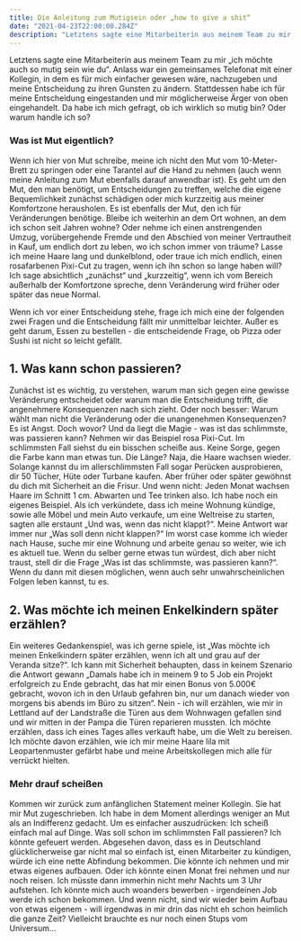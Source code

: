 ```yaml
---
title: Die Anleitung zum Mutigsein oder „how to give a shit“
date: "2021-04-23T22:00:00.284Z"
description: "Letztens sagte eine Mitarbeiterin aus meinem Team zu mir „ich möchte auch so mutig sein wie du“. Anlass war ein gemeinsames Telefonat mit einer Kollegin, in dem es für mich einfacher gewesen wäre, nachzugeben und meine Entscheidung..."
---
```


Letztens sagte eine Mitarbeiterin aus meinem Team zu mir „ich möchte auch so mutig sein wie du“. Anlass war ein gemeinsames Telefonat mit einer Kollegin, in dem es für mich einfacher gewesen wäre, nachzugeben und meine Entscheidung zu ihren Gunsten zu ändern. Stattdessen habe ich für meine Entscheidung eingestanden und mir möglicherweise Ärger von oben eingehandelt.
Da habe ich mich gefragt, ob ich wirklich so mutig bin? Oder warum handle ich so?

### Was ist Mut eigentlich?
Wenn ich hier von Mut schreibe, meine ich nicht den Mut vom 10-Meter-Brett zu springen oder eine Tarantel auf die Hand zu nehmen (auch wenn meine Anleitung zum Mut ebenfalls darauf anwendbar ist).
Es geht um den Mut, den man benötigt, um Entscheidungen zu treffen, welche die eigene Bequemlichkeit zunächst schädigen oder mich kurzzeitig aus meiner Komfortzone herausholen. Es ist ebenfalls der Mut, den ich für Veränderungen benötige. Bleibe ich weiterhin an dem Ort wohnen, an dem ich schon seit Jahren wohne? Oder nehme ich einen anstrengenden Umzug, vorübergehende Fremde und den Abschied von meiner Vertrautheit in Kauf, um endlich dort zu leben, wo ich schon immer von träume?
Lasse ich meine Haare lang und dunkelblond, oder traue ich mich endlich, einen rosafarbenen Pixi-Cut zu tragen, wenn ich ihn schon so lange haben will?
Ich sage absichtlich „zunächst“ und „kurzzeitig“, wenn ich vom Bereich außerhalb der Komfortzone spreche, denn Veränderung wird früher oder später das neue Normal.

Wenn ich vor einer Entscheidung stehe, frage ich mich eine der folgenden zwei Fragen und die Entscheidung fällt mir unmittelbar leichter. Außer es geht darum, Essen zu bestellen - die entscheidende Frage, ob Pizza oder Sushi ist nicht so leicht gefällt.

## 1. Was kann schon passieren?
Zunächst ist es wichtig, zu verstehen, warum man sich gegen eine gewisse Veränderung entscheidet oder warum man die Entscheidung trifft, die angenehmere Konsequenzen nach sich zieht. Oder noch besser: Warum wählt man nicht die Veränderung oder die unangenehmen Konsequenzen? Es ist Angst. Doch wovor? Und da liegt die Magie - was ist das schlimmste, was passieren kann?
Nehmen wir das Beispiel rosa Pixi-Cut. Im schlimmsten Fall siehst du ein bisschen scheiße aus. Keine Sorge, gegen die Farbe kann man etwas tun. Die Länge? Naja, die Haare wachsen wieder. Solange kannst du im allerschlimmsten Fall sogar Perücken ausprobieren, dir 50 Tücher, Hüte oder Turbane kaufen. Aber früher oder später gewöhnst du dich mit Sicherheit an die Frisur. Und wenn nicht: Jeden Monat wachsen Haare im Schnitt 1 cm. Abwarten und Tee trinken also.
Ich habe noch ein eigenes Beispiel. Als ich verkündete, dass ich meine Wohnung kündige, sowie alle Möbel und mein Auto verkaufe, um eine Weltreise zu starten, sagten alle erstaunt „Und was, wenn das nicht klappt?“. Meine Antwort war immer nur „Was soll denn nicht klappen?“ Im worst case komme ich wieder nach Hause, suche mir eine Wohnung und arbeite genau so weiter, wie ich es aktuell tue.
Wenn du selber gerne etwas tun würdest, dich aber nicht traust, stell dir die Frage „Was ist das schlimmste, was passieren kann?“. Wenn du dann mit diesen möglichen, wenn auch sehr unwahrscheinlichen Folgen leben kannst, tu es. 

## 2. Was möchte ich meinen Enkelkindern später erzählen?
Ein weiteres Gedankenspiel, was ich gerne spiele, ist „Was möchte ich meinen Enkelkindern später erzählen, wenn ich alt und grau auf der Veranda sitze?“. Ich kann mit Sicherheit behaupten, dass in keinem Szenario die Antwort gewann „Damals habe ich in meinem 9 to 5 Job ein Projekt erfolgreich zu Ende gebracht, das hat mir einen Bonus von 5.000€ gebracht, wovon ich in den Urlaub gefahren bin, nur um danach wieder von morgens bis abends im Büro zu sitzen“. Nein - ich will erzählen, wie mir in Lettland auf der Landstraße die Türen aus dem Wohnwagen gefallen sind und wir mitten in der Pampa die Türen reparieren mussten. Ich möchte erzählen, dass ich eines Tages alles verkauft habe, um die Welt zu bereisen. Ich möchte davon erzählen, wie ich mir meine Haare lila mit Leopartenmuster gefärbt habe und meine Arbeitskollegen mich alle für verrückt hielten. 

### Mehr drauf scheißen
Kommen wir zurück zum anfänglichen Statement meiner Kollegin. Sie hat mir Mut zugeschrieben. Ich habe in dem Moment allerdings weniger an Mut als an Indifferenz gedacht. Um es einfacher auszudrücken: Ich scheiß einfach mal auf Dinge. Was soll schon im schlimmsten Fall passieren? Ich könnte gefeuert werden. Abgesehen davon, dass es in Deutschland glücklicherweise gar nicht mal so einfach ist, einen Mitarbeiter zu kündigen, würde ich eine nette Abfindung bekommen. Die könnte ich nehmen und mir etwas eigenes aufbauen. Oder ich könnte einen Monat frei nehmen und nur noch reisen. Ich müsste dann immerhin nicht mehr Nachts um 3 Uhr aufstehen. Ich könnte mich auch woanders bewerben - irgendeinen Job werde ich schon bekommen. Und wenn nicht, sind wir wieder beim Aufbau von etwas eigenem - will irgendwas in mir drin das nicht eh schon heimlich die ganze Zeit? Vielleicht brauchte es nur noch einen Stups vom Universum…